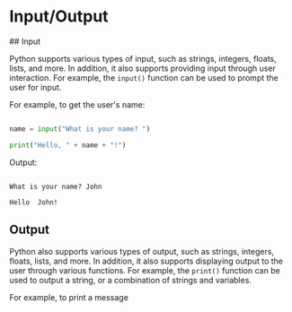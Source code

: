 <h1>Input/Output</h1>
## Input



Python supports various types of input, such as strings, integers, floats, lists, and more. In addition, it also supports providing input through user interaction. For example, the `input()` function can be used to prompt the user for input. 



For example, to get the user's name:
```python

name = input("What is your name? ")

print("Hello, " + name + "!")

```

Output:

```

What is your name? John

Hello  John!

```



## Output



Python also supports various types of output, such as strings, integers, floats, lists, and more. In addition, it also supports displaying output to the user through various functions. For example, the `print()` function can be used to output a string, or a combination of strings and variables. 



For example, to print a message
